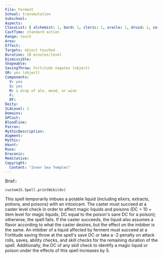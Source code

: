 ```yaml
---
File: Ferment
School: transmutation
Subschool: 
Aspects: 
ClassList: { alchemist: 1, bard: 1, cleric: 1, oracle: 1, druid: 1, sorcerer: 1, wizard: 1, witch: 1 }
CastTime: standard action
Range: touch
Area: 
Effect: 
Targets: object touched
Duration: 10 minutes/level
Dismissible: 
Shapeable: 
SavingThrow: Fortitude negates (object)
SR: yes (object)
Components:
  V: yes
  S: yes
  M: a drop of ale, mead, or wine
  F: 
  DF: 
Deity: 
SLALevel: 1
Domains: 
GPCost: 
Bloodline: 
Patron: 
MythicDescription: 
Augment: 
Mythic: 
Haunt: 
Ruse: 
Draconic: 
Meditative: 
Copyright:
  Content: "Inner Sea Temples"
---
```

Brief:: 

```dataviewjs
customJS.Spell.printWiki(dv)
```

This spell temporarily imbues a potable liquid (including elixirs, extracts, potions, and poisons) with an intoxicant. The caster must succeed at a caster level check in order to affect magic liquids and poisons (DC = 10 + item level for magic liquids, DC equal to the poison's save DC for a poison); otherwise, the spell fails. If the caster succeeds, the liquid also assumes a flavor according to what the caster desires,  but the effect on the imbiber is the same. An imbiber of a liquid affected by ferment must succeed at a Fortitude saving throw at the spell's save DC or take a -2 penalty on attack rolls, saves, ability checks, and skill checks for the remaining duration of the spell. Additionally, the DC of any skill check to identify a magic liquid or poison under the effects of this spell increases by 5.
